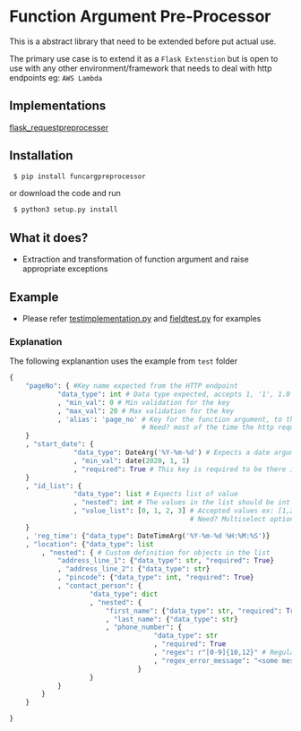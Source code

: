# Function Argument Pre-Processor

This is a abstract library that need to be extended before put actual use.

The primary use case is to extend it as a `Flask Extenstion` but is open to use with any other environment/framework that needs to deal with http endpoints eg: `AWS Lambda`   

## Implementations
   [flask_requestpreprocesser](https://github.com/sabariramc/flask_requestpreprocesser)
   
## Installation

```bash
 $ pip install funcargpreprocessor
```

or download the code and run

```bash
 $ python3 setup.py install
```

## What it does?

 - Extraction and transformation of function argument and raise appropriate exceptions

## Example
 - Please refer [testimplementation.py](https://github.com/sabariramc/funcargpreprocessor/blob/master/testimplementation.py) and [fieldtest.py](https://github.com/sabariramc/funcargpreprocessor/blob/master/fieldtest.py) for examples
 
### Explanation

The following explanantion uses the example from `test` folder

```python
{
    "pageNo": { #Key name expected from the HTTP endpoint
            "data_type": int # Data type expected, accepts 1, '1', 1.0 all of these values will be type casted to 1 before passing to the function   
            , "min_val": 0 # Min validation for the key 
            , "max_val": 20 # Max validation for the key
            , 'alias': 'page_no' # Key for the function argument, to the function the argument will be 'page_no'
                                 # Need? most of the time the http request are expected json and the keys will be in camelCase
    }
    , "start_date": {
                "data_type": DateArg('%Y-%m-%d') # Expects a date argument in <str>'YYYY-MM-DD' format or datetime.date object accepts '2020-01-10', datetime.date(2020, 1, 10)  converts,in case of a string argument, to datetime.date(2020, 1, 10) and passes it to the function
                , "min_val": date(2020, 1, 1)
                , "required": True # This key is required to be there in the input
    }
    , "id_list": {
                "data_type": list # Expects list of value
                , "nested": int # The values in the list should be int same rule as `date_type`
                , "value_list": [0, 1, 2, 3] # Accepted values ex: [1,2], [1], [2,3,0]
                                             # Need? Multiselect options/ENUMS
    }
    , 'reg_time': {"data_type": DateTimeArg('%Y-%m-%d %H:%M:%S')}
    , "location": {"data_type": list
        , "nested": { # Custom definition for objects in the list
            "address_line_1": {"data_type": str, "required": True}
            , "address_line_2": {"data_type": str}
            , "pincode": {"data_type": int, "required": True}
            , "contact_person": {
                    "data_type": dict
                    , "nested": {
                        "first_name": {"data_type": str, "required": True}
                        , "last_name": {"data_type": str}
                        , "phone_number": {
                                    "data_type": str
                                    , "required": True
                                    , "regex": r"[0-9]{10,12}" # Regular expression validation
                                    , "regex_error_message": "<some message>" # Message when the RegEx validation fails 
                                }
                    }
            }   
        }
    }

}


```  
